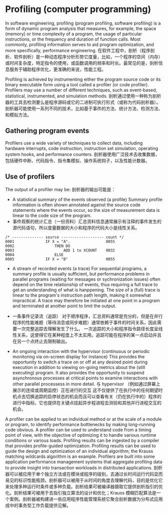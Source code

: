 # Profiling (computer programming)

In software engineering, profiling (program profiling, software profiling) is a form of dynamic program analysis that measures, for example, the space (memory) or time complexity of a program, the usage of particular instructions, or the frequency and duration of function calls. Most commonly, profiling information serves to aid program optimization, and more specifically, performance engineering.
在软件工程中，剖析（程序剖析、软件剖析）是一种动态程序分析形势它度量，比如，一个程序的空间（内存）或时间复杂度，特定指令的使用，或函数调用的频率和时长。最常见的是，剖析信息服务于辅助程序优化，更准确的来说，性能工程。

Profiling is achieved by instrumenting either the program source code or its binary executable form using a tool called a profiler (or code profiler). Profilers may use a number of different techniques, such as event-based, statistical, instrumented, and simulation methods.
剖析通过使用一种称为剖析器的工具去检测要么是程序源码或它的二进制可执行形式（或称为代码剖析器）。剖析器可能使用一系列不同的技术，比如基于事件的方法、统计方法、检测方法、和模拟方法。

## Gathering program events

Profilers use a wide variety of techniques to collect data, including hardware interrupts, code instruction, instruction set simulation, operating system hooks, and performance counters.
剖析器使用广泛技术去收集数据，包括硬件中断、代码指令、指令集模拟、操作系统钩子，以及性能计数器。

## Use of profilers

The output of a profiler may be:
剖析器的输出可能是：

- A statistical summary of the events observed (a profile) Summary profile information is often shown annotated against the source code statements where the events occur, so the size of measurement data is linear to the code size of the program.
- 事件观察的统计汇总（一份资料）汇总资料信息通常展示有注释的事件发生的源代码语句，所以度量数据的大小和程序的代码大小是线性关系。

```shell
/* -------------- source ------------------- count */
0001              IF X = "A".                0055
0002                  THEN DO
0003                      ADD 1 to XCOUNT    0032
0004                  ELSE
0005              IF X = "B"                 0055
```

- A stream of recorded events (a trace)
  For sequential programs, a summary profile is usually sufficient, but performance problems in parallel programs (waiting for messages or sychronization issues) often depend on the time relationship of events, thus requiring a full trace to get an understanding of what is hanppening.
  The size of a (full) trace is linear to the program's instruction path length, making it somewhat impractical. A trace may therefore be initiated at one point in a program and terminated at another point to limit the output.
- 一条事件记录流（追踪）
  对于顺序程序，汇总资料通常是充分的，但是在并行程序的性能难题（等待消息或同步难题）通常依赖于事件的时间关系，因此需要一次完整追踪去理解发生了什么。
  一次追踪的大小和程序指令路径长度呈线性关系，这使得它在某种程度上不太实用。追踪可能在程序的某一点启动并且在另一个点终止去限制输出。

- An ongoing interaction with the hypervisor (continuous or periodic monitoring via on-screen display for instance)
  This provides the opportunity to switch a trace on or off at any desired point during execution in addition to viewing on-going metrics about the (still executing) program. It also provides the opportunity to suspend asynchronous processes at critical points to examine interactions with other parallel processess in more detail.
  与 hypervisor （例如通过屏幕上展示的连续或周期监控）正在进行的交互
  这不仅提供了在执行中的任何期望时机点去切换追踪的启停状态的机会而且可以查看有关（仍在执行中的）程序的进行中指标。它也提供在关键点挂起异步程进程去测验和其他并行进程交互的机会。

A profiler can be applied to an individual method or at the scale of a module or program, to identify performance bottlenecks by making long-running code obvious. A profiler can be used to understand code from a timing point of view, with the objective of optimizing it to handle various runtime conditions or various loads. Profiling results can be ingested by a compiler that provides profile-guided optimization. Profiling results can be used to guide the design and optimization of an individual algorithm; the Krauss matching wildcards algorithm is an example. Profilers are built into some application performance management systems that aggregate profiling data to provide insight into transaction workloads in distributed applications.
剖析器可以被应用于单个独立方法或在模块或程序的级别，去通过长时间运行代码显而易见的标识性能瓶颈。剖析器可以被用于从时间的角度去理解代码，目的是优化它来处理多种运行时条件或多种负载。剖析结果可被编译器摄取它提供剖析指引的优化。剖析结果可被用于去指引独立算法的设计和优化；Krauss 模糊匹配算法是一个案例。剖析器被构建进一些应用程序性能管理系统它聚合剖析数据为分布式应用成中的事务型工作负载提供见解。


